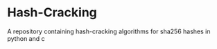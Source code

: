 # Hash-Cracking
A repository containing hash-cracking algorithms for sha256 hashes in python and c 
